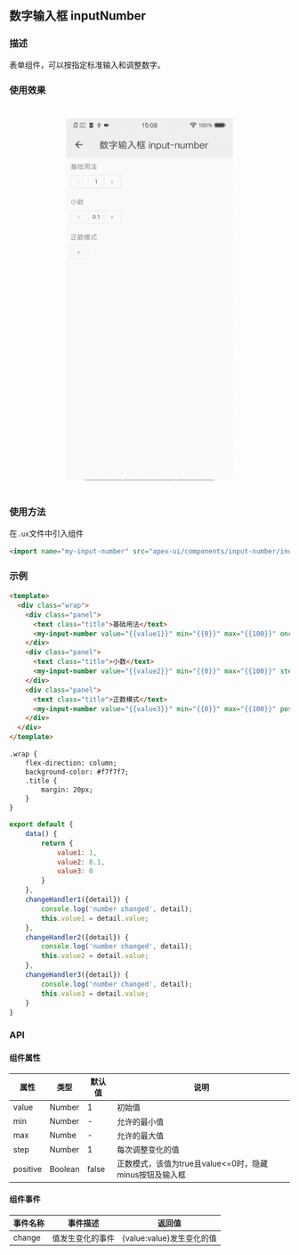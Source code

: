 ## 数字输入框 inputNumber

### 描述

表单组件，可以按指定标准输入和调整数字。

### 使用效果

<div style="text-align: center;margin: 40px;"><img src="../assets/inputnumber.gif" alt="input-number" style="width:300px" /></div>

### 使用方法

在`.ux`文件中引入组件

```html
<import name="my-input-number" src="apex-ui/components/input-number/index"></import>
```

### 示例

```html
<template>
  <div class="wrap">
    <div class="panel">
      <text class="title">基础用法</text>
      <my-input-number value="{{value1}}" min="{{0}}" max="{{100}}" onchange="changeHandler1"></my-input-number>
    </div>
    <div class="panel">
      <text class="title">小数</text>
      <my-input-number value="{{value2}}" min="{{0}}" max="{{100}}" step="0.2" onchange="changeHandler2"></my-input-number>
    </div>
    <div class="panel">
      <text class="title">正数模式</text>
      <my-input-number value="{{value3}}" min="{{0}}" max="{{100}}" positive="{{true}}" onchange="changeHandler3"></my-input-number>
    </div>
  </div>
</template>
```

```less
.wrap {
    flex-direction: column;
    background-color: #f7f7f7;
    .title {
        margin: 20px;
    }
}
```

```javascript
export default {
    data() {
        return {
            value1: 1,
            value2: 0.1,
            value3: 0
        }
    },
    changeHandler1({detail}) {
        console.log('number changed', detail);
        this.value1 = detail.value;
    },
    changeHandler2({detail}) {
        console.log('number changed', detail);
        this.value2 = detail.value;
    },
    changeHandler3({detail}) {
        console.log('number changed', detail);
        this.value3 = detail.value;
    }
}
```

### API

#### 组件属性

| 属性  | 类型   | 默认值 | 说明             |
| ----- | ------ | ------ | ---------------- |
| value | Number | 1      | 初始值           |
| min   | Number | -      | 允许的最小值     |
| max   | Numbe  | -      | 允许的最大值     |
| step  | Number | 1      | 每次调整变化的值 |
| positive  | Boolean | false      | 正数模式，该值为true且value<=0时，隐藏minus按钮及输入框 |

#### 组件事件

| 事件名称 | 事件描述         | 返回值                    |
| -------- | ---------------- | ------------------------- |
| change   | 值发生变化的事件 | {value:value}发生变化的值 |
